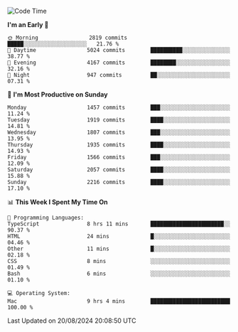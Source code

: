 <!--START_SECTION:waka-->
![Code Time](http://img.shields.io/badge/Code%20Time-4%2C280%20hrs%2028%20mins-blue)

**I'm an Early 🐤** 

```text
🌞 Morning                2819 commits        █████░░░░░░░░░░░░░░░░░░░░   21.76 % 
🌆 Daytime                5024 commits        ██████████░░░░░░░░░░░░░░░   38.77 % 
🌃 Evening                4167 commits        ████████░░░░░░░░░░░░░░░░░   32.16 % 
🌙 Night                  947 commits         ██░░░░░░░░░░░░░░░░░░░░░░░   07.31 % 
```
📅 **I'm Most Productive on Sunday** 

```text
Monday                   1457 commits        ███░░░░░░░░░░░░░░░░░░░░░░   11.24 % 
Tuesday                  1919 commits        ████░░░░░░░░░░░░░░░░░░░░░   14.81 % 
Wednesday                1807 commits        ███░░░░░░░░░░░░░░░░░░░░░░   13.95 % 
Thursday                 1935 commits        ████░░░░░░░░░░░░░░░░░░░░░   14.93 % 
Friday                   1566 commits        ███░░░░░░░░░░░░░░░░░░░░░░   12.09 % 
Saturday                 2057 commits        ████░░░░░░░░░░░░░░░░░░░░░   15.88 % 
Sunday                   2216 commits        ████░░░░░░░░░░░░░░░░░░░░░   17.10 % 
```


📊 **This Week I Spent My Time On** 

```text
💬 Programming Languages: 
TypeScript               8 hrs 11 mins       ███████████████████████░░   90.37 % 
HTML                     24 mins             █░░░░░░░░░░░░░░░░░░░░░░░░   04.46 % 
Other                    11 mins             █░░░░░░░░░░░░░░░░░░░░░░░░   02.18 % 
CSS                      8 mins              ░░░░░░░░░░░░░░░░░░░░░░░░░   01.49 % 
Bash                     6 mins              ░░░░░░░░░░░░░░░░░░░░░░░░░   01.10 % 

💻 Operating System: 
Mac                      9 hrs 4 mins        █████████████████████████   100.00 % 
```


 Last Updated on 20/08/2024 20:08:50 UTC
<!--END_SECTION:waka-->
